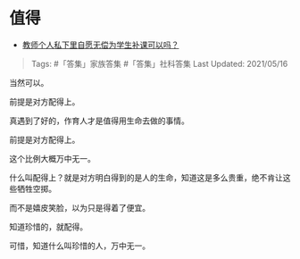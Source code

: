 # 值得

- [教师个人私下里自愿无偿为学生补课可以吗？](https://www.zhihu.com/question/348105760/answer/868979963)

>Tags: #「答集」家族答集 #「答集」社科答集 
>Last Updated: 2021/05/16

当然可以。

前提是对方配得上。

真遇到了好的，作育人才是值得用生命去做的事情。

前提是对方配得上。

这个比例大概万中无一。

什么叫配得上？就是对方明白得到的是人的生命，知道这是多么贵重，绝不肯让这些牺牲空掷。

而不是嬉皮笑脸，以为只是得着了便宜。

知道珍惜的，就配得。

可惜，知道什么叫珍惜的人，万中无一。

  